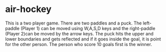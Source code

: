 # air-hockey
This is a two player game. There are two paddles and a puck. The left-paddle (Player 1) can be moved using W,A,S,D keys and the right-paddle (Player 2)can be moved by the arrow keys. The puck hits the upper and lower boundaries and gets reflected and if it goes inside the goal, it is point for the other person. The person who score 10 goals first is the winner.
